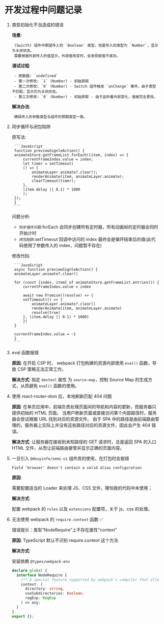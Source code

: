 # 开发过程中问题记录

1. 类型初始化不当造成的错误

    **场景**:

        (Swicth) 组件中期望传入的 `Boolean` 类型，但是传入的类型为 `Number`，显示为关闭状态。
        需要根据外部传入的值显示，外部值改变时，会发现赋值不成功。

    **调试过程**:

        - 原数据: `undefined`
        - 第一次修改: `1` (Number) - 初始获取
        - 第二次修改: `0` (Number) - Switch 组件触发 `onChange` 事件，由于类型不匹配，显示仍为关闭状态。
        - 第三次修改: `0` (Number) - 初始获取 - 由于监听着外部变化，值被完全更改。

    **解决办法**:

        确保传入的参数类型与组件的预期类型一致。

2. 同步循环与闭包陷阱

    原写法:

        ```JavaScript
        function previewSignleAction() {
        animateStore.getFrameList.forEach((item, index) => {
            currentFrameIndex.value = index;
            let timer = setTimeout(
            () => {
                animateLayer.animate?.clear();
                renderAnimate(item, animateLayer.animate);
                clearTimeout(timer);
            },
            (item.delay || 0.1) * 1000
            );
        });
        }
        ```

    问题分析:

    - `同步循环问题`:forEach 会同步创建所有定时器，所有动画帧的定时器会同时开始计时
    - `闭包陷阱`:setTimeout 回调中访问的 index 最终会是循环结束后的值(此代码使用了参数传入的 index，问题暂不存在)

    修改代码:

        ```JavaScript
        async function previewSignleAction() {
        animateLayer.animate?.clear()

        for (const [index, item] of animateStore.getFrameList.entries()) {
            currentFrameIndex.value = index

            await new Promise((resolve) => {
            setTimeout(() => {
                animateLayer.animate?.clear()
                renderAnimate(item, animateLayer.animate)
                resolve(true)
            }, (item.delay || 0.1) * 1000)
            })
        }

        currentFrameIndex.value = -1
        }
        ```

3. eval 函数报错

    **原因**:
    在开启 CSP 时， webpack 打包构建的资源内部使用 `eval()` 函数，导致 CSP 策略无法正常工作。

    **解决方式**:
    指定 `devtool` 属性 为 `source-map`，控制 Source Map 的生成方式，从而避免 `eval()` 函数的使用。

4. 使用 react-router-dom 后，本地刷新匹配 404 问题

    **原因**:
    在单页应用中，前端负责处理页面间的导航和内容的更新，而服务器只提供初始的 HTML 页面。
    当用户刷新页面或直接访问某个内部路径时，服务器会尝试根据 URL 找到对应的资源文件。
    由于 SPA 中的路径是由前端路由管理的，服务器上实际上并没有这些路径对应的资源文件，因此会产生 404 错误。

    **解决方式**:
    让服务器在接收到未知路径的 GET 请求时，总是返回 SPA 的入口 HTML 文件，从而让前端路由接管并显示正确的页面内容。

5. 一旦引入 `@douyinfe/semi-ui` 组件库的使用，在打包时会报错

    ```text
    Field 'browser' doesn't contain a valid alias configuration
    ```

    **原因**:

    需要配置适当的 Loader 来处理 JS、CSS 文件，哪怕我的代码中未使用；

    **解决方式**:

    配置 webpack 的 `rules` 以及 `extensions` 配置项，关于 js、css 的处理。

6. 无法使用 webpack 的 `require.context` 函数 ✅

    错误提示：类型“NodeRequire”上不存在属性“context”

    **原因**:
    TypeScript 默认不识别 require.context 这个方法

    **解决方式**:

    安装依赖 `@types/webpack-env`

    ```TypeScript
    declare global {
      interface NodeRequire {
        /** A special feature supported by webpack's compiler that allows you to get all matching modules starting from some base directory.  */
        context: (
          directory: string,
          useSubdirectories: boolean,
          regExp: RegExp
        ) => any;
      }
    }
    export {};
    ```
